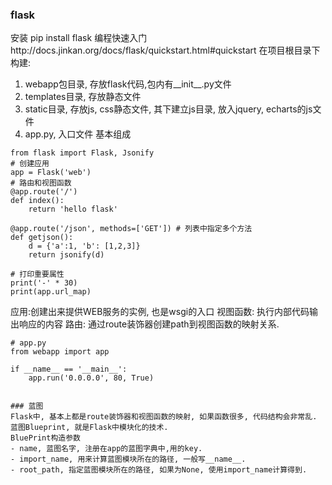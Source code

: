 ### flask
安装
pip install flask
编程快速入门http://docs.jinkan.org/docs/flask/quickstart.html#quickstart
在项目根目录下构建:
1. webapp包目录, 存放flask代码,包内有__init__.py文件
2. templates目录, 存放静态文件
3. static目录, 存放js, css静态文件, 其下建立js目录, 放入jquery, echarts的js文件
4. app.py, 入口文件
基本组成
```
from flask import Flask, Jsonify
# 创建应用
app = Flask('web')
# 路由和视图函数
@app.route('/')
def index():
    return 'hello flask'

@app.route('/json', methods=['GET']) # 列表中指定多个方法
def getjson():
    d = {'a':1, 'b': [1,2,3]}
    return jsonify(d)

# 打印重要属性
print('-' * 30)
print(app.url_map)
```
应用:创建出来提供WEB服务的实例, 也是wsgi的入口
视图函数: 执行内部代码输出响应的内容
路由: 通过route装饰器创建path到视图函数的映射关系.
```
# app.py
from webapp import app

if __name__ == '__main__':
    app.run('0.0.0.0', 80, True)


### 蓝图
Flask中, 基本上都是route装饰器和视图函数的映射, 如果函数很多, 代码结构会非常乱.
蓝图Blueprint, 就是Flask中模块化的技术.
BluePrint构造参数
- name, 蓝图名字, 注册在app的蓝图字典中,用的key.
- import_name, 用来计算蓝图模块所在的路径, 一般写__name__.
- root_path, 指定蓝图模块所在的路径, 如果为None, 使用import_name计算得到.



























